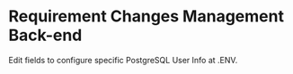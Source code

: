 # Requirement Changes Management Back-end

Edit fields to configure specific PostgreSQL User Info at .ENV.